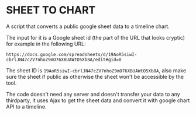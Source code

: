 SHEET TO CHART
==============

A script that converts a public google sheet data to a timeline chart.

The input for it is a Google sheet id (the part of the URL that looks cryptic)
for example in the following URL:
```
https://docs.google.com/spreadsheets/d/19AoR5siwI-cbrlJN47cZV7nhoZ9mO76XBUAWtO5Xb8A/edit#gid=0
```

The sheet ID is `19AoR5siwI-cbrlJN47cZV7nhoZ9mO76XBUAWtO5Xb8A`, also make sure
the sheet if public as otherwise the sheet won't be accessible by the tool.

The code doesn't need any server and doesn't transfer your data to any
thirdparty, it uses Ajax to get the sheet data and convert it with google chart
API to a timeline.
